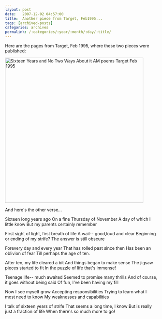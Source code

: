 ```yaml
---
layout: post
date:	2007-12-02 04:57:00
title:  Another piece from Target, Feb1995...
tags: [archived-posts]
categories: archives
permalink: /:categories/:year/:month/:day/:title/
---
```

Here are the pages from Target, Feb 1995, where these two pieces were published:


<a href="http://www.flickr.com/photos/20401428@N08/2056296317/" title="Sixteen Years and No Two Ways About it AM poems Target Feb 1995 by pctrsglr, on Flickr"><img src="http://farm3.static.flickr.com/2201/2056296317_d6c1ec9e38_o.jpg" width="457" height="480" alt="Sixteen Years and No Two Ways About it AM poems Target Feb 1995" /></a>


And here's the other verse...




Sixteen long years ago
On a fine Thursday of November
A day of which I little know
But my parents certainly remember

First sight of light, first breath of life
A wail-- good,loud and clear
Beginning or ending of my strife?
The answer is still obscure


Forevery day and every year
That has rolled past since then
Has been an oblivion of fear
Till perhaps the age of ten.

After ten, my life cleared a bit
And things began to make sense
The jigsaw pieces started to fit
In the puzzle of life that's immense!

Teenage life-- much awaited
Seemed to promise many thrills
And of course, it goes without being said
Of fun, I've been having my fill

Now I see myself grow
Accepting responsibilities
Trying to learn what I most need to know
My weaknesses and capabilities

I talk of sixteen years of strife
That seems a long time, I know
But is really just a fraction of life
When there's so much more to go!
